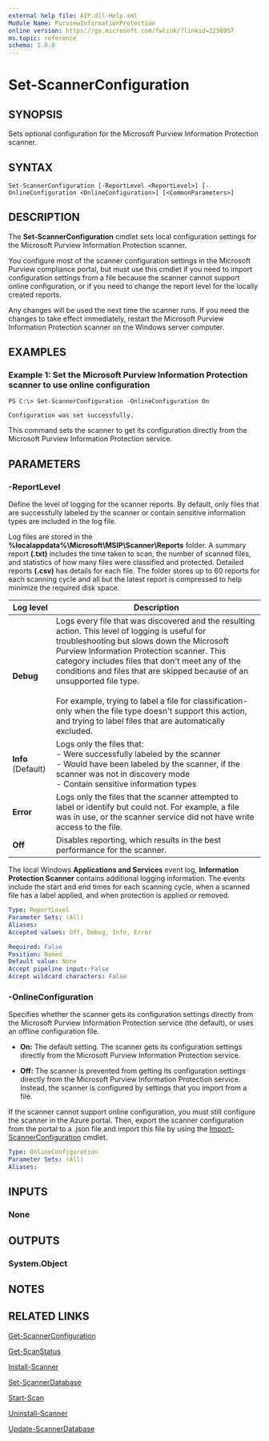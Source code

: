 ```yaml
---
external help file: AIP.dll-Help.xml
Module Name: PurviewInformationProtection
online version: https://go.microsoft.com/fwlink/?linkid=2258957
ms.topic: reference
schema: 1.0.0
---
```


# Set-ScannerConfiguration

## SYNOPSIS
Sets optional configuration for the Microsoft Purview Information Protection scanner.

## SYNTAX

```
Set-ScannerConfiguration [-ReportLevel <ReportLevel>] [-OnlineConfiguration <OnlineConfiguration>] [<CommonParameters>]
```

## DESCRIPTION
The **Set-ScannerConfiguration** cmdlet sets local configuration settings for the Microsoft Purview Information Protection scanner. 

You configure most of the scanner configuration settings in the Microsoft Purview compliance portal, but must use this cmdlet if you need to import configuration settings from a file because the scanner cannot support online configuration, or if you need to change the report level for the locally created reports.

Any changes will be used the next time the scanner runs. If you need the changes to take effect immediately, restart the Microsoft Purview Information Protection scanner on the Windows server computer.


## EXAMPLES

### Example 1: Set the Microsoft Purview Information Protection scanner to use online configuration

```
PS C:\> Set-ScannerConfiguration -OnlineConfiguration On

Configuration was set successfully.
```

This command sets the scanner to get its configuration directly from the Microsoft Purview Information Protection service.


## PARAMETERS

### -ReportLevel
Define the level of logging for the scanner reports. By default, only files that are successfully labeled by the scanner or contain sensitive information types are included in the log file.

Log files are stored in the **%localappdata%\Microsoft\MSIP\Scanner\Reports** folder. A summary report **(.txt)** includes the time taken to scan, the number of scanned files, and statistics of how many files were classified and protected. Detailed reports **(.csv)** has details for each file. The folder stores up to 60 reports for each scanning cycle and all but the latest report is compressed to help minimize the required disk space.

|Log level |Description  |
|---------|---------|
|**Debug**     | Logs every file that was discovered and the resulting action. This level of logging is useful for troubleshooting but slows down the Microsoft Purview Information Protection scanner. This category includes files that don't meet any of the conditions and files that are skipped because of an unsupported file type. </br></br>For example, trying to label a file for classification-only when the file type doesn't support this action, and trying to label files that are automatically excluded.  |
|**Info**   (Default)  | Logs only the files that:<br>- Were successfully labeled by the scanner<br>- Would have been labeled by the scanner, if the scanner was not in discovery mode<br>- Contain sensitive information types      |
|**Error**     |  Logs only the files that the scanner attempted to label or identify but could not. For example, a file was in use, or the scanner service did not have write access to the file.       |
|**Off**     |  Disables reporting, which results in the best performance for the scanner.       |

The local Windows **Applications and Services** event log, **Information Protection Scanner** contains additional logging information. The events include the start and end times for each scanning cycle, when a scanned file has a label applied, and when protection is applied or removed.

```yaml
Type: ReportLevel
Parameter Sets: (All)
Aliases:
Accepted values: Off, Debug, Info, Error

Required: False
Position: Named
Default value: None
Accept pipeline input: False
Accept wildcard characters: False
```

### -OnlineConfiguration 
Specifies whether the scanner gets its configuration settings directly from the Microsoft Purview Information Protection service (the default), or uses an offline configuration file.

- **On:** The default setting. The scanner gets its configuration settings directly from the Microsoft Purview Information Protection service.

- **Off:** The scanner is prevented from getting its configuration settings directly from the Microsoft Purview Information Protection service. Instead, the scanner is configured by settings that you import from a file. 

If the scanner cannot support online configuration, you must still configure the scanner in the Azure portal. Then, export the scanner configuration from the portal to a .json file and import this file by using the [Import-ScannerConfiguration](./Import-ScannerConfiguration.md) cmdlet.

```yaml
Type: OnlineConfiguration
Parameter Sets: (All)
Aliases:
```

## INPUTS

### None

## OUTPUTS

### System.Object

## NOTES

## RELATED LINKS

[Get-ScannerConfiguration](Get-ScannerConfiguration.md)

[Get-ScanStatus](Get-ScanStatus.md)

[Install-Scanner](Install-Scanner.md)

[Set-ScannerDatabase](Set-ScannerDatabase.md)

[Start-Scan](Start-Scan.md)

[Uninstall-Scanner](Uninstall-Scanner.md)

[Update-ScannerDatabase](Update-ScannerDatabase.md)